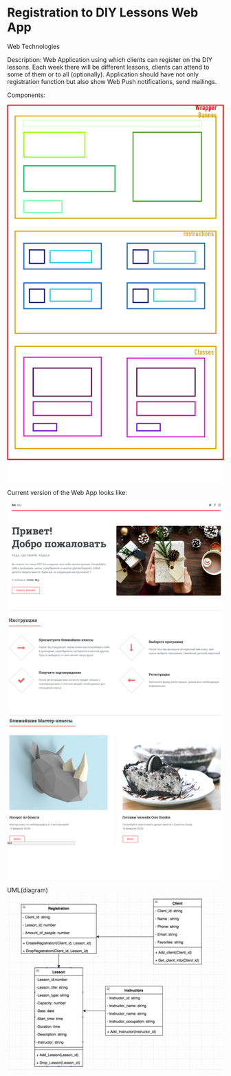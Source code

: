 # Registration to DIY Lessons Web App
Web Technologies 

Description: 
Web Application using which clients can register on the DIY lessons. Each week there will be different lessons, clients can attend to some of them or to all (optionally). Application should have not only registration function but also show Web Push notifications, send mailings.

Components: 



![alt text](https://github.com/Mirzhana/WebProject/blob/master/info/Components.png "Logo Title Text 1")


Current version of the Web App looks like:

![alt text](https://github.com/Mirzhana/WebProject/blob/master/info/temporary%20model.png "Logo Title Text 1")

UML(diagram) 
![alt text](https://github.com/Mirzhana/WebProject/blob/master/info/WBproject_uml.png "Logo Title Text 1")


